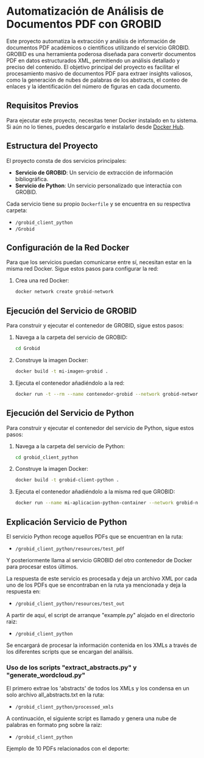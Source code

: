 # Automatización de Análisis de Documentos PDF con GROBID

Este proyecto automatiza la extracción y análisis de información de documentos PDF académicos o científicos utilizando el servicio GROBID. GROBID es una herramienta poderosa diseñada para convertir documentos PDF en datos estructurados XML, permitiendo un análisis detallado y preciso del contenido. El objetivo principal del proyecto es facilitar el procesamiento masivo de documentos PDF para extraer insights valiosos, como la generación de nubes de palabras de los abstracts, el conteo de enlaces y la identificación del número de figuras en cada documento.

## Requisitos Previos

Para ejecutar este proyecto, necesitas tener Docker instalado en tu sistema. Si aún no lo tienes, puedes descargarlo e instalarlo desde [Docker Hub](https://hub.docker.com/).

## Estructura del Proyecto

El proyecto consta de dos servicios principales:

- **Servicio de GROBID**: Un servicio de extracción de información bibliográfica.
- **Servicio de Python**: Un servicio personalizado que interactúa con GROBID.

Cada servicio tiene su propio `Dockerfile` y se encuentra en su respectiva carpeta:

- `/grobid_client_python`
- `/Grobid`

## Configuración de la Red Docker

Para que los servicios puedan comunicarse entre sí, necesitan estar en la misma red Docker. Sigue estos pasos para configurar la red:

1. Crea una red Docker:

    ```bash
    docker network create grobid-network
    ```

## Ejecución del Servicio de GROBID

Para construir y ejecutar el contenedor de GROBID, sigue estos pasos:

1. Navega a la carpeta del servicio de GROBID:

    ```bash
    cd Grobid
    ```

2. Construye la imagen Docker:

    ```bash
    docker build -t mi-imagen-grobid .
    ```

3. Ejecuta el contenedor añadiéndolo a la red:

    ```bash
    docker run -t --rm --name contenedor-grobid --network grobid-network -p 8070:8070 -p 8071:8071 mi-imagen-grobid
    ```

## Ejecución del Servicio de Python

Para construir y ejecutar el contenedor del servicio de Python, sigue estos pasos:

1. Navega a la carpeta del servicio de Python:

    ```bash
    cd grobid_client_python
    ```

2. Construye la imagen Docker:

    ```bash
    docker build -t grobid-client-python .
    ```

3. Ejecuta el contenedor añadiéndolo a la misma red que GROBID:

    ```bash
    docker run --name mi-aplicacion-python-container --network grobid-network -e GROBID_URL=http://contenedor-grobid:8070 grobid-client-python
    ```

## Explicación Servicio de Python

El servicio Python recoge aquellos PDFs que se encuentran en la ruta:

- `/grobid_client_python/resources/test_pdf`

Y posteriormente llama al servicio GROBID del otro contenedor de Docker para procesar estos últimos.

La respuesta de este servicio es procesada y deja un archivo XML por cada uno de los PDFs que se encontraban en la ruta ya mencionada y deja la respuesta en:

- `/grobid_client_python/resources/test_out`

A partir de aquí, el script de arranque "example.py" alojado en el directorio raiz:

- `/grobid_client_python`

Se encargará de procesar la información contenida en los XMLs a través de los diferentes scripts que se encargan del análisis.


### Uso de los scripts "extract_abstracts.py" y "generate_wordcloud.py"

El primero extrae los 'abstracts' de todos los XMLs y los condensa en un solo archivo all_abstracts.txt en la ruta: 

- `/grobid_client_python/processed_xmls`

A continuación, el siguiente script es llamado y genera una nube de palabras en formato png sobre la raiz:

- `/grobid_client_python`

Ejemplo de 10 PDFs relacionados con el deporte: 





